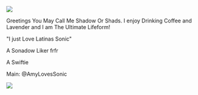![](https://media2.giphy.com/media/v1.Y2lkPTc5MGI3NjExanZsYWt6OWpzcjltNGk3eTA3eHV3NW9tNDdxanFmMW9sYmVqNmh4MSZlcD12MV9pbnRlcm5hbF9naWZfYnlfaWQmY3Q9Zw/3H2ur3cmyHGEw/giphy.gif)

Greetings You May Call Me Shadow Or Shads. I enjoy Drinking Coffee and Lavender and I am The Ultimate Lifeform!

"I just Love Latinas Sonic"

A Sonadow Liker frfr

A Swiftie

Main: @AmyLovesSonic

![](https://media0.giphy.com/media/v1.Y2lkPTc5MGI3NjExaTJ5Nm51bjdoZ25vcWZyYzd6dHozZHN5MXlpcDg1aW15cHhvNWY4aiZlcD12MV9pbnRlcm5hbF9naWZfYnlfaWQmY3Q9Zw/Bqk72czq8nMZO/giphy.gif)
